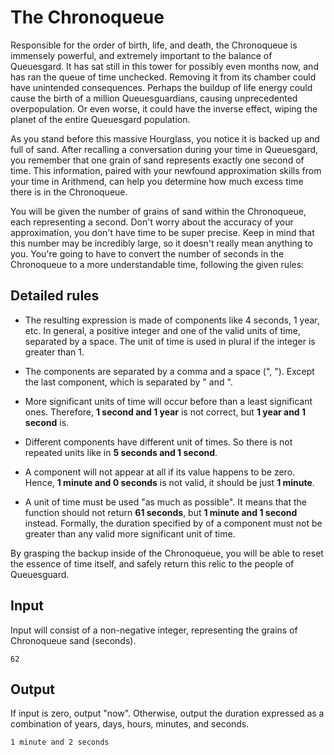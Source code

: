 # The Chronoqueue

Responsible for the order of birth, life, and death, the Chronoqueue is immensely powerful, and extremely important to the balance of Queuesgard. It has sat still in this tower for possibly even months now, and has ran the queue of time unchecked. Removing it from its chamber could have unintended consequences. Perhaps the buildup of life energy could cause the birth of a million Queuesguardians, causing unprecedented overpopulation. Or even worse, it could have the inverse effect, wiping the planet of the entire Queuesgard population.

As you stand before this massive Hourglass, you notice it is backed up and full of sand. After recalling a conversation during your time in Queuesgard, you remember that one grain of sand represents exactly one second of time. This information, paired with your newfound approximation skills from your time in Arithmend, can help you determine how much excess time there is in the Chronoqueue.

You will be given the number of grains of sand within the Chronoqueue, each representing a second. Don't worry about the accuracy of your approximation, you don't have time to be super precise. Keep in mind that this number may be incredibly large, so it doesn't really mean anything to you. You're going to have to convert the number of seconds in the Chronoqueue to a more understandable time, following the given rules:

## Detailed rules
- The resulting expression is made of components like 4 seconds, 1 year, etc. In general, a positive integer and one of the valid units of time, separated by a space. The unit of time is used in plural if the integer is greater than 1.

- The components are separated by a comma and a space (", "). Except the last component, which is separated by " and ".

- More significant units of time will occur before than a least significant ones. Therefore, __1 second and 1 year__ is not correct, but __1 year and 1 second__ is. 

- Different components have different unit of times. So there is not repeated units like in __5 seconds and 1 second__.

- A component will not appear at all if its value happens to be zero. Hence, __1 minute and 0 seconds__ is not valid, it should be just __1 minute__.

- A unit of time must be used "as much as possible". It means that the function should not return __61 seconds__, but __1 minute and 1 second__ instead. Formally, the duration specified by of a component must not be greater than any valid more significant unit of time.

By grasping the backup inside of the Chronoqueue, you will be able to reset the essence of time itself, and safely return this relic to the people of Queuesguard.

## Input

Input will consist of a non-negative integer, representing the grains of Chronoqueue sand (seconds).

```
62
```

## Output

If input is zero, output "now". Otherwise, output the duration expressed as a combination of years, days, hours, minutes, and seconds.

```
1 minute and 2 seconds
```